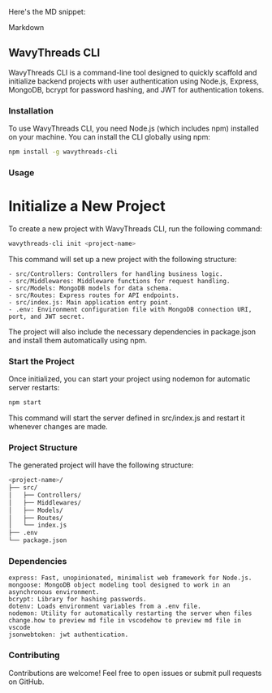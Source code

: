 Here's the MD snippet:

Markdown

## WavyThreads CLI

WavyThreads CLI is a command-line tool designed to quickly scaffold and initialize backend projects with user authentication using Node.js, Express, MongoDB, bcrypt for password hashing, and JWT for authentication tokens.

### Installation

To use WavyThreads CLI, you need Node.js (which includes npm) installed on your machine. You can install the CLI globally using npm:

```bash
npm install -g wavythreads-cli

```

### Usage

# Initialize a New Project

To create a new project with WavyThreads CLI, run the following command:

```bash
wavythreads-cli init <project-name>
```

This command will set up a new project with the following structure:

    - src/Controllers: Controllers for handling business logic.
    - src/Middlewares: Middleware functions for request handling.
    - src/Models: MongoDB models for data schema.
    - src/Routes: Express routes for API endpoints.
    - src/index.js: Main application entry point.
    - .env: Environment configuration file with MongoDB connection URI, port, and JWT secret.

The project will also include the necessary dependencies in package.json and install them automatically using npm.

### Start the Project

Once initialized, you can start your project using nodemon for automatic server restarts:

```bash
npm start
```

This command will start the server defined in src/index.js and restart it whenever changes are made.

### Project Structure

The generated project will have the following structure:

```bash
<project-name>/
├── src/
│   ├── Controllers/
│   ├── Middlewares/
│   ├── Models/
│   ├── Routes/
│   └── index.js
├── .env
└── package.json
```

### Dependencies

    express: Fast, unopinionated, minimalist web framework for Node.js.
    mongoose: MongoDB object modeling tool designed to work in an asynchronous environment.
    bcrypt: Library for hashing passwords.
    dotenv: Loads environment variables from a .env file.
    nodemon: Utility for automatically restarting the server when files change.how to preview md file in vscodehow to preview md file in vscode
    jsonwebtoken: jwt authentication.

### Contributing

Contributions are welcome! Feel free to open issues or submit pull requests on GitHub.
